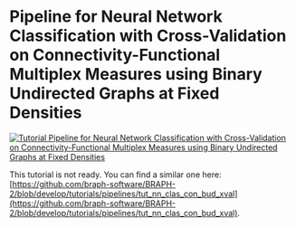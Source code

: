 # Pipeline for Neural Network Classification with Cross-Validation on Connectivity-Functional Multiplex Measures using Binary Undirected Graphs at Fixed Densities

[![Tutorial Pipeline for Neural Network Classification with Cross-Validation on Connectivity-Functional Multiplex Measures using Binary Undirected Graphs at Fixed Densities](https://img.shields.io/badge/PDF-Download-red?style=flat-square&logo=adobe-acrobat-reader)](tut_nn_clas_con_fun_mp_bud_m_xval.pdf)

This tutorial is not ready. You can find a similar one here: [https://github.com/braph-software/BRAPH-2/blob/develop/tutorials/pipelines/tut_nn_clas_con_bud_xval](https://github.com/braph-software/BRAPH-2/blob/develop/tutorials/pipelines/tut_nn_clas_con_bud_xval).

